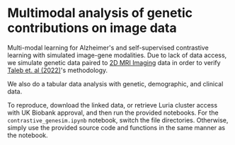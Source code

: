 # Multimodal analysis of genetic contributions on image data 

Multi-modal learning for Alzheimer's and self-supervised contrastive learning with simulated image-gene modalities. Due to lack of data access, we simulate genetic data paired to [2D MRI Imaging](https://www.kaggle.com/datasets/sartajbhuvaji/brain-tumor-classification-mri) data in order to verify [Taleb et. al (2022)](https://arxiv.org/abs/2111.13424)'s methodology.

We also do a tabular data analysis with genetic, demographic, and clinical data.

To reproduce, download the linked data, or retrieve Luria cluster access with UK Biobank approval, and then run the provided notebooks. For the `contrastive_genesim.ipynb` notebook, switch the file directories. Otherwise, simply use the provided source code and functions in the same manner as the notebook.
